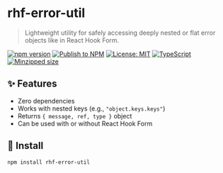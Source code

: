 # rhf-error-util

> Lightweight utility for safely accessing deeply nested or flat error objects like in React Hook Form.

[![npm version](https://img.shields.io/npm/v/rhf-error-util)](https://www.npmjs.com/package/rhf-error-util)
[![Publish to NPM](https://github.com/talhanr/rhf-error-util/actions/workflows/publish.yml/badge.svg)](https://github.com/talhanr/rhf-error-util/actions/workflows/publish.yml)
[![License: MIT](https://img.shields.io/badge/license-MIT-blue.svg)](LICENSE)
[![TypeScript](https://img.shields.io/badge/types-TypeScript-blue)](https://www.typescriptlang.org/)
[![Minzipped size](https://badgen.net/bundlephobia/minzip/rhf-error-util)](https://bundlephobia.com/result?p=rhf-error-util)

## ✨ Features

- Zero dependencies
- Works with nested keys (e.g., `"object.keys.keys"`)
- Returns `{ message, ref, type }` object
- Can be used with or without React Hook Form

## 🚀 Install

```bash
npm install rhf-error-util
```
